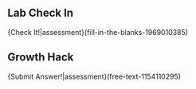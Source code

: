 
## Lab Check In
{Check It!|assessment}(fill-in-the-blanks-1969010385)

## Growth Hack
{Submit Answer!|assessment}(free-text-1154110295)

